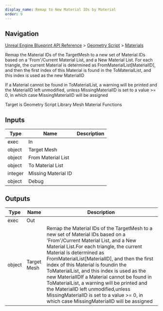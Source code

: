 ```yaml
---
display_name: Remap to New Material IDs by Material
order: 9
---
```

## Navigation

[Unreal Engine Blueprint API Reference](https://dev.epicgames.com/documentation/en-us/unreal-engine/BlueprintAPI) > [Geometry Script](https://dev.epicgames.com/documentation/en-us/unreal-engine/BlueprintAPI/GeometryScript) > [Materials](https://dev.epicgames.com/documentation/en-us/unreal-engine/BlueprintAPI/GeometryScript/Materials)

Remap the Material IDs of the TargetMesh to a new set of Material IDs based on a 'From'/Current Material List, and a New Material List.
For each triangle, the current Material is determined as FromMaterialList\[MaterialID\], and then the first index of this Material is found
in the ToMaterialList, and this index is used as the new MaterialID

If a Material cannot be found in ToMaterialList, a warning will be printed and the MaterialID left unmodified,
unless MissingMaterialID is set to a value >= 0, in which case MissingMaterialID will be assigned

Target is Geometry Script Library Mesh Material Functions

## Inputs

| Type | Name | Description |
| --- | --- | --- |
| exec | In |  |
| object | Target Mesh |  |
| object | From Material List |  |
| object | To Material List |  |
| integer | Missing Material ID |  |
| object | Debug |  |

## Outputs

| Type | Name | Description |
| --- | --- | --- |
| exec | Out |  |
| object | Target Mesh | Remap the Material IDs of the TargetMesh to a new set of Material IDs based on a 'From'/Current Material List, and a New Material List.For each triangle, the current Material is determined as FromMaterialList\[MaterialID\], and then the first index of this Material is foundin the ToMaterialList, and this index is used as the new MaterialIDIf a Material cannot be found in ToMaterialList, a warning will be printed and the MaterialID left unmodified,unless MissingMaterialID is set to a value >= 0, in which case MissingMaterialID will be assigned |
